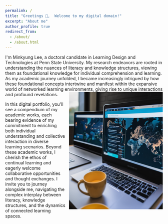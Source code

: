 ```yaml
---
permalink: /
title: "Greetings 🖖,  Welcome to my digital domain!"
excerpt: "About me"
author_profile: true
redirect_from: 
  - /about/
  - /about.html
---
```


I'm Minkyung Lee, a doctoral candidate in Learning Design and Technologies at Penn State University. My research endeavors are rooted in understanding the nuances of literacy and knowledge structures, viewing them as foundational knowledge for individual comprehension and learning. As my academic journey unfolded, I became increasingly intrigued by how these foundational concepts intertwine and manifest within the expansive world of networked learning environments, giving rise to unique interactions and profound revelations.<img src="images/0virtualclass.png" alt="Virtual Class" style="float:right; margin-left:10px;" width="300px">

In this digital portfolio, you'll see a compendium of my academic works, each bearing evidence of my commitment to enriching both individual understanding and collective interaction in diverse learning scenarios. Beyond these academic works, I cherish the ethos of continual learning and eagerly welcome collaborative opportunities and thought exchanges. I invite you to journey alongside me, navigating the complex interplay between literacy, knowledge structures, and the dynamics of connected learning spaces.

